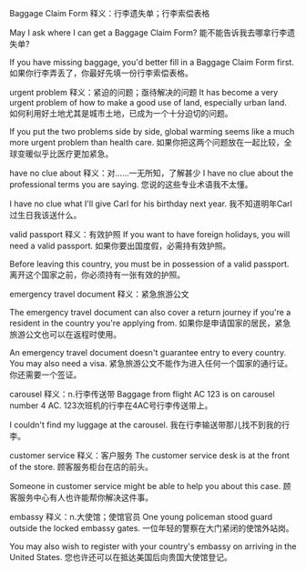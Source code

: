 Baggage Claim Form 释义：行李遗失单；行李索偿表格

May I ask where I can get a Baggage Claim Form?
能不能告诉我去哪拿行李遗失单?

If you have missing baggage, you'd better fill in a Baggage Claim Form first.
如果你行李弄丢了，你最好先填一份行李索偿表格。

urgent problem 释义：紧迫的问题；亟待解决的问题
It has become a very urgent problem of how to make a good use of land, especially urban land.
如何利用好土地尤其是城市土地，已成为一个十分迫切的问题。

If you put the two problems side by side, global warming seems like a much more urgent problem than health care.
如果你把这两个问题放在一起比较，全球变暖似乎比医疗更加紧急。


have no clue about 释义：对……一无所知，了解甚少
I have no clue about the professional terms you are saying.
您说的这些专业术语我不太懂。

I have no clue what I'll give Carl for his birthday next year.
我不知道明年Carl过生日我该送什么。


valid passport 释义：有效护照
If you want to have foreign holidays, you will need a valid passport.
如果你要出国度假，必需持有效护照。

Before leaving this country, you must be in possession of a valid passport.
离开这个国家之前，你必须持有一张有效的护照。

emergency travel document 
释义：紧急旅游公文

The emergency travel document can also cover a return journey if you're a resident in the country you're applying from.
如果你是申请国家的居民，紧急旅游公文也可以在返程时使用。

An emergency travel document doesn't guarantee entry to every country. You may also need a visa.
紧急旅游公文不能作为进入任何一个国家的通行证。你还需要一个签证。

carousel 释义：n.行李传送带
Baggage from flight AC 123 is on carousel number 4 AC.
123次班机的行李在4AC号行李传送带上。

I couldn't find my luggage at the carousel.
我在行李输送带那儿找不到我的行李。


customer service 释义：客户服务
The customer service desk is at the front of the store.
顾客服务柜台在店的前头。

Someone in customer service might be able to help you about this case.
顾客服务中心有人也许能帮你解决这件事。

embassy 释义：n.大使馆；使馆官员
One young policeman stood guard outside the locked embassy gates.
一位年轻的警察在大门紧闭的使馆外站岗。

You may also wish to register with your country's embassy on arriving in the United States.
您也许还可以在抵达美国后向贵国大使馆登记。
